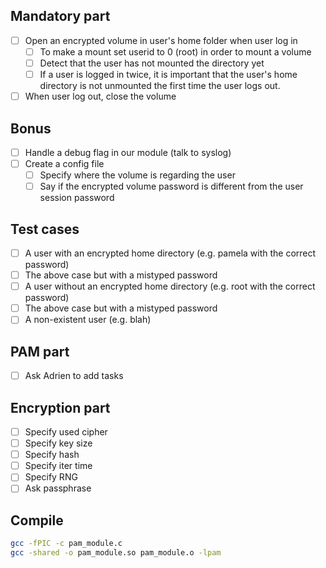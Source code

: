 ## Mandatory part

- [ ] Open an encrypted volume in user's home folder when user log in
	- [ ] To make a mount set userid to 0 (root) in order to mount a volume
	- [ ] Detect that the user has not mounted the directory yet
	- [ ] If a user is logged in twice, it is important that the user's home directory is not unmounted the first time the user logs out.
- [ ] When user log out, close the volume

## Bonus

- [ ] Handle a debug flag in our module (talk to syslog)
- [ ] Create a config file
	- [ ] Specify where the volume is regarding the user
	- [ ] Say if the encrypted volume password is different from the user session password

## Test cases

- [ ] A user with an encrypted home directory (e.g. pamela with the correct password)
- [ ] The above case but with a mistyped password
- [ ] A user without an encrypted home directory (e.g. root with the correct password)
- [ ] The above case but with a mistyped password
- [ ] A non-existent user (e.g. blah)

## PAM part

- [ ] Ask Adrien to add tasks

## Encryption part

- [ ] Specify used cipher
- [ ] Specify key size
- [ ] Specify hash
- [ ] Specify iter time
- [ ] Specify RNG
- [ ] Ask passphrase

## Compile

```bash
gcc -fPIC -c pam_module.c
gcc -shared -o pam_module.so pam_module.o -lpam
```
